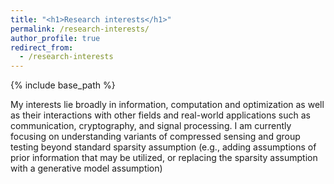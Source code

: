 ```yaml
---
title: "<h1>Research interests</h1>"
permalink: /research-interests/
author_profile: true
redirect_from:
  - /research-interests
---
```


{% include base_path %}


My interests lie broadly in information, computation and optimization
as well as their interactions with other fields and real-world applications
such as communication, cryptography, and signal processing.
I am currently focusing on understanding variants of compressed sensing and group testing beyond standard sparsity
assumption (e.g., adding assumptions of prior information that may be utilized, or replacing the sparsity
assumption with a generative model assumption)
